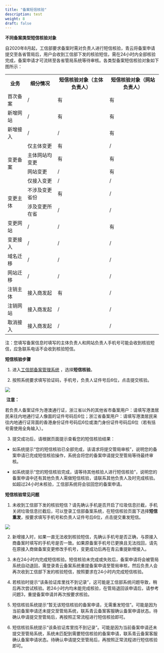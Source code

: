 ```yaml
---
title: "备案短信核验"
description: test
weight: 8
draft: false
---
```




**不同备案类型短信核验对象**

自2020年8月起，工信部要求备案时需对负责人进行短信核验，青云将备案申请提交至各省管局后，用户会收到工信部下发的核验短信，需在24小时内全部核验完成，备案申请才可流转至各省管局系统等待审核。各类型备案短信核验对象如下图所示：

<table>
	<tr>
	    <th>业务</th>
	    <th>细分情况</th>
	    <th>短信核验对象（主体负责人）</th> 
        <th>短信核验对象（网站负责人）</th> 
	</tr >
	<tr >
	    <td>首次备案</td>
	    <td>/</td>
	    <td>有</td>
	    <td>有</td>
	</tr>
	<tr>
	    <td>新增网站</td>
	    <td>/</td>
	    <td>有</td>
	    <td>有</td>
	</tr>
	<tr>
	    <td>新增接入</td>
	    <td>/</td>
	    <td>/</td>
	    <td>有</td>
	</tr>
	<tr>
	    <td rowspan="4">变更备案</td>
	    <td>仅主体变更</td>
	    <td>有</td>
	    <td>/</td>
	</tr>
	<tr>
	    <td>主体网站均变更</td>
	    <td>有</td>
        <td>有</td>
	</tr>
	<tr>
	    <td>网站变更</td>
	    <td>/</td>
	    <td>有</td>
	</tr>
	<tr>
	    <td>仅接入变更</td>
	    <td>/</td>
	    <td>/</td>
	</tr>
	<tr>
	    <td rowspan="2">变更主体</td>
	    <td>不涉及变更省份</td>
	    <td>有</td>
	    <td>/</td>
	</tr>
	<tr>
	    <td>涉及变更所在省</td>
	    <td>/</td>
	    <td>/</td>
	</tr>
	<tr>
	    <td>变更网站</td>
	    <td>/</td>
	    <td>/</td>
	    <td>有</td>
	</tr>
	<tr>
	    <td>变更接入</td>
	    <td>/</td>
	    <td>/</td>
	    <td>/</td>
	</tr>
	<tr>
	    <td>域名迁移</td>
	    <td>/</td>
	    <td>/</td>
	    <td>/</td>
	</tr>
	<tr>
	    <td>网站迁移</td>
	    <td>/</td>
	    <td>/</td>
	    <td>/</td>
	</tr>
	<tr>
	    <td>注销主体</td>
	    <td>接入商发起</td>
	    <td>有</td>
	    <td>/</td>
	</tr>
	<tr>
	    <td>注销网站</td>
	    <td>接入商发起</td>
	    <td>/</td>
	    <td>/</td>
	</tr>
	<tr>
	    <td>取消接入</td>
	    <td>接入商发起</td>
	    <td>/</td>
	    <td>/</td>
	</tr>
</table>

注：您填写备案信息时填写的主体负责人和网站负责人手机号可能会收到核验短信，应急联系电话不会收到核验短信。

 

**短信核验步骤**

1. 进入[工信部备案管理系统](https://beian.miit.gov.cn/) ，选择**短信核验**。

2. 按照系统要求填写验证码，手机号，负责人证件号后6位，点击提交核验。

![](../../_images/sm_check.png)

​      **注意：**

​      若负责人备案证件为港澳通行证，浙江省以外的其他省市备案用户：请填写港澳居民来往内地通行证人像面的证件号码后6位；浙江省备案用户：请填写港澳居民来往内地通行证背面的香港身份证件号码后6位或澳门身份证件号码后6位（若有括号需使用全角输入）。

3. 提交成功后，请根据页面提示查看您的短信核验结果：

* 如系统提示“您的短信核验已全部完成，该请求将提交管局审核”，说明您的备案申请已完成短信核验操作，系统会将您的备案申请提交至管局等待最终审核。

* 如系统提示“您的短信核验完成，请等待其他核验人进行短信核验”，说明您的备案申请中还有其他负责人需做短信核验，请联系其他负责人及时完成核验。如超过24小时未核验，工信部系统将会驳回您的备案申请。

 

**短信核验常见问题**

1. 未收到工信部下发的核验短信？请先确认手机是否开启了垃圾信息拦截，手机关闭垃圾信息拦截后，可以登录工信部备案系统，在短信核验页面下选择**短信重发**，按要求填写手机号和负责人证件号后6位，点击提交重发短信。

![](../../_images/sm_resend.png)

2. 新增接入时，如果一直无法收到核验短信，先确认手机号是否正确，与原接入商备案时填写的手机号是否一致。如果原备案手机号已更换且无法找回，请先在原接入商做备案变更修改手机号，变更成功后再在青云重提新增接入。

3. 未在24小时内完成短信核验。短信核验未完成或失败后，备案申请将会被管局系统自动退回，需登录青云备案系统重提备案申请至管局审核，然后负责人会再次收到工信部下发的核验短信，按照要求在24小时内完成短信核验。

4. 若核验时提示“该条验证库里找不到记录”，这可能是工信部系统问题导致，稍后再次尝试核验。若24小时内均未能完成核验，在管局退回该申请后，请参考问题3，重提备案申请并再次按要求核验。

5. 短信核验系统提示“暂无该短信核验的备案申请，无需重发短信”。可能是因为当前备案申请还未提交至管局系统，联系青云备案客服确认备案申请状态。待确认申请提交至管局后，再按照正常流程进行短信核验即可。

6. 短信核验系统提示“该条验证库里找不到记录”。可能是因为当前备案申请还未提交至管局系统，系统未匹配到需要短信核验的备案申请，联系青云备案客服确认备案申请状态。待确认申请提交至管局后，再按照正常流程进行短信核验即可。

 